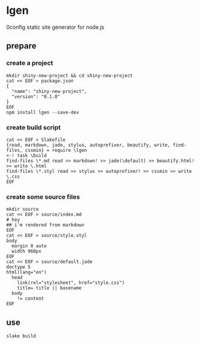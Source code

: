# lgen

0config static site generator for node.js

## prepare

### create a project

```
mkdir shiny-new-project && cd shiny-new-project
cat << EOF > package.json
{
  "name": "shiny-new-project",
  "version": "0.1.0"
}
EOF
npm install lgen --save-dev
```

### create build script

```
cat << EOF > Slakefile
{read, markdown, jade, stylus, autoprefixer, beautify, write, find-files, cssmin} = require \lgen
<-! task \build
find-files \*.md read >> markdown! >> jade(\default) >> beautify.html! >> write \.html
find-files \*.styl read >> stylus >> autoprefixer! >> cssmin >> write \.css
EOF
```

### create some source files

```
mkdir source
cat << EOF > source/index.md
# hey
## i'm rendered from markdown
EOF
cat << EOF > source/style.styl
body
  margin 0 auto
  width 960px
EOF
cat << EOF > source/default.jade
doctype 5
html(lang="en")
  head
    link(rel="stylesheet", href="style.css")
    title= title || basename
  body
    != content
EOF
```

## use
```
slake build
```